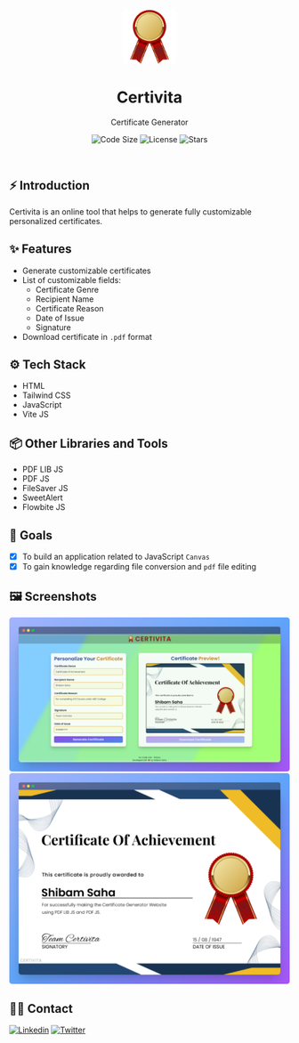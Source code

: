 <p align="center">
    <a href="https://certivita.shibamsaha.dev">
        <img alt="Certivita" width="100" src="./public/logo.png" style="border-radius: 10px">
    </a>
</p>

<div align="center">
    <h1>Certivita</h1>
    <p>Certificate Generator</p>
</div>

<p align="center">
    <img src="https://img.shields.io/github/languages/code-size/s4shibam/certivita?style=flat-square" alt="Code Size">
    <img src="https://img.shields.io/github/license/s4shibam/certivita?style=flat-square" alt="License">
    <img src="https://img.shields.io/github/stars/s4shibam/certivita?style=flat-square&logo=github" alt="Stars">
</p>


<br />


## ⚡ Introduction

Certivita is an online tool that helps to generate fully customizable personalized certificates.

## ✨ Features
  
-  Generate customizable certificates
-  List of customizable fields:
   -   Certificate Genre
   -   Recipient Name
   -   Certificate Reason
   -   Date of Issue
   -   Signature
-  Download certificate in `.pdf` format


## ⚙️ Tech Stack
  
- HTML
- Tailwind CSS
- JavaScript
- Vite JS


## 📦 Other Libraries and Tools
  
- PDF LIB JS
- PDF JS
- FileSaver JS
- SweetAlert
- Flowbite JS

## 🎯 Goals

- [x] To build an application related to JavaScript `Canvas`
- [x] To gain knowledge regarding file conversion and `pdf` file editing

## 🖼️ Screenshots

![Landing Page](./readme_assets/screenshot_1.png)
![Certificate](./readme_assets/screenshot_2.png)


## 👋🏻 Contact

[![Linkedin](https://img.shields.io/badge/LinkedIn-0077B5?style=for-the-badge&logo=linkedin&logoColor=white)](https://www.linkedin.com/in/s4shibam)
[![Twitter](https://img.shields.io/badge/Twitter-00ACEE?style=for-the-badge&logo=twitter&logoColor=white)](https://twitter.com/intent/follow?screen_name=s4shibam)

